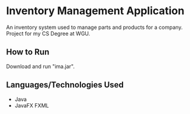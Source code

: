 # Inventory Management Application
An inventory system used to manage parts and products for a company. Project for my CS Degree at WGU.

## How to Run
Download and run "ima.jar".

## Languages/Technologies Used
- Java
- JavaFX FXML
